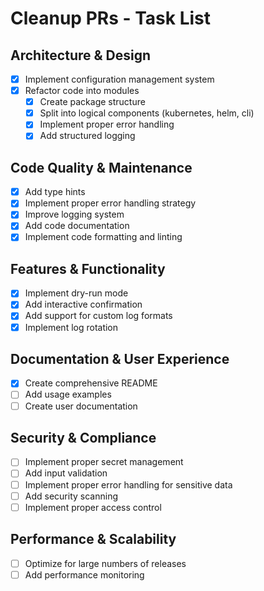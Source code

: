# Cleanup PRs - Task List

## Architecture & Design

- [x] Implement configuration management system
- [x] Refactor code into modules
  - [x] Create package structure
  - [x] Split into logical components (kubernetes, helm, cli)
  - [x] Implement proper error handling
  - [x] Add structured logging

## Code Quality & Maintenance

- [x] Add type hints
- [x] Implement proper error handling strategy
- [x] Improve logging system
- [x] Add code documentation
- [x] Implement code formatting and linting

## Features & Functionality

- [x] Implement dry-run mode
- [x] Add interactive confirmation
- [x] Add support for custom log formats
- [x] Implement log rotation

## Documentation & User Experience

- [x] Create comprehensive README
- [ ] Add usage examples
- [ ] Create user documentation

## Security & Compliance

- [ ] Implement proper secret management
- [ ] Add input validation
- [ ] Implement proper error handling for sensitive data
- [ ] Add security scanning
- [ ] Implement proper access control

## Performance & Scalability

- [ ] Optimize for large numbers of releases
- [ ] Add performance monitoring
